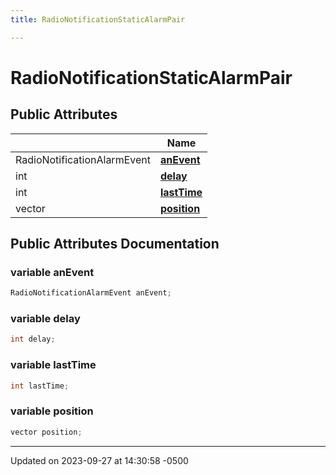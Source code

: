 ```yaml
---
title: RadioNotificationStaticAlarmPair

---
```


# RadioNotificationStaticAlarmPair





## Public Attributes

|                | Name           |
| -------------- | -------------- |
| RadioNotificationAlarmEvent | **[anEvent](class_radio_notification_static_alarm_pair.md#variable-anevent)**  |
| int | **[delay](class_radio_notification_static_alarm_pair.md#variable-delay)**  |
| int | **[lastTime](class_radio_notification_static_alarm_pair.md#variable-lasttime)**  |
| vector | **[position](class_radio_notification_static_alarm_pair.md#variable-position)**  |

## Public Attributes Documentation

### variable anEvent

```cpp
RadioNotificationAlarmEvent anEvent;
```


### variable delay

```cpp
int delay;
```


### variable lastTime

```cpp
int lastTime;
```


### variable position

```cpp
vector position;
```


-------------------------------

Updated on 2023-09-27 at 14:30:58 -0500